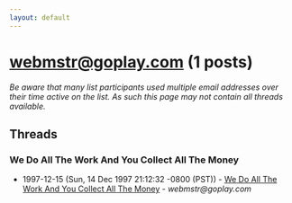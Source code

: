 ```yaml
---
layout: default
---
```


# webmstr@goplay.com (1 posts)

_Be aware that many list participants used multiple email addresses over their time active on the list. As such this page may not contain all threads available._

## Threads

### We Do All The Work And You Collect All The Money
+ 1997-12-15 (Sun, 14 Dec 1997 21:12:32 -0800 (PST)) - [We Do All The Work And You Collect All The Money](/archive/1997/12/2f12d805e72769bd9f74677639fa59ab829770a56c29c7de5b02e91c0d636a7d) - _webmstr@goplay.com_

